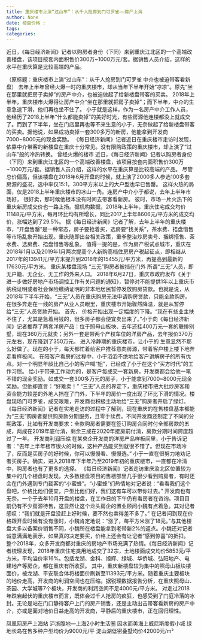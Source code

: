 ```yaml
---
title: 重庆楼市上演“过山车”：从千人抢房到门可罗雀——房产上海
author: None
date: 楼盘价格 : 
tags: 
categories: 
---
```

近日，《每日经济新闻》记者以购房者身份（下同）来到重庆江北区的一个高端改善楼盘，该项目按套内面积售价300万~1000万元/套。据销售人员介绍，这样的水平在重庆算是比较高端的产品。
<!-- more -->
（原标题：重庆楼市上演“过山车”：从千人抢房到门可罗雀 中介也被迫带客看新盘）
去年上半年曾经火爆一时的重庆楼市，却从当年下半年开始“凉凉”。原先“坐在那里就把房子卖掉”的房产中介，也被迫做起了给新楼盘带客的买卖。
2018年上半年，重庆楼市火爆得让房产中介“坐在那里就把房子卖掉”；而下半年，中介的生意急速下滑，他们再也坐不住了。
小于就是这样，作为一名房产中介工作人员，他经历了2018上半年“什么都能卖掉”的美好时光，有些房源他连楼都没上就成交了。而到了下半年，坐在门店里再也等不来生意的小于，无奈做起了给新楼盘带客的买卖。据他说，如果成功卖掉一套300多万的新房，他能拿到开发商7000~8000元的现金奖励。
《每日经济新闻》记者近日在重庆楼市走访时发现，依靠中介带客的新楼盘在重庆十分常见。没有限购政策的重庆楼市，却上演了“过山车”般的冷热转换。
曾经火爆的楼市
近日，《每日经济新闻》记者以购房者身份（下同）来到重庆江北区的一个高端改善楼盘，该项目按套内面积售价300万~1000万元/套。据销售人员介绍，这样的水平在重庆算是比较高端的产品。
尽管总价偏高，但该楼盘在2018年6月开盘的时候，就上演了2000多人参选100多套房源的盛况，选中率仅15:1，300平方米以上的大户型也早已售罄。
这样火热的局面，仅是2018上半年重庆楼市的冰山一角。连房产中介小于都说，去年上半年市场好，
很好卖，那时候他根本没有时间去带客看新房。
彼时，市场一片火热下的重庆新房成交价也一路上扬。据机构数据，2018年上半年，重庆住宅成交均价11148元/平方米，每月环比均有所增长，同比2017上半年8606元/平方米的成交均价，涨幅达到了29.5%。
据《每日经济新闻》记者了解，去年上半年的重庆楼市，“开盘售罄”是一种常态，房子要抢着买，选房要“找关系”，茶水费、捂盘惜售等市场乱象开始出现。重庆随即出台相关政策，重拳整治炒房卖号、捆绑搭售、茶水费、选房费、捂盘惜售等乱象。
值得一提的是，作为房产税试点城市，重庆在2018年1月以及2019年1月两次提高个人新购高档住房房产税起征点，即相继从2017年的13941元/平方米提升到2018年的15455元/平方米，再提高到最新的17630元/平方米。
重庆某楼盘现场
“三无”购房者被挡在门外
所谓“三无”人员，即无户籍、无企业、无工作的外来人口。
2018年6月27日，重庆市政府发布《关于进一步做好房地产市场调控工作有关问题的通知》，暂停对不能提供1年以上重庆市纳税证明或者社会保险缴纳证明的非本地居民暂停发放购房贷款。也就是说，从2018年下半年开始，“三无”人员在重庆购房无法申请购房贷款，只能全款购房。
在很多奔走在一线的房产从业人员眼里，重庆楼市开始骤然降温，就是从暂停给“三无”人员贷款开始。
首先，
价格开始出现一定幅度的下降。“现在有些业主扶不住了，尤其是急着用钱的，很多房子都会便宜卖出来了。”小于向《每日经济新闻》记者推荐了两套洋房产品：位于照母山板块、去年还挂400万元一套的联排别墅，现在360万元就卖；另外一套是带两个产权车位的洋房产品，去年报价370万元左右，现在降到了350万元。
进入冷静期的重庆楼市，让小于的
生意显然不那么好做了。现在的小于，每天都忙着给客户推荐意向房源，带着客户楼上楼下地奔走看样板间。
在陪客户看房的过程中，小于滔滔不绝地给客户讲解房子的所有优点。对一个明显年龄比自己小的客户喊“姐”，已经成了小于在这个“买方时代”的工作习惯。
给小于带来工作动力的，是客户每成交一套新房，开发商都会给他一笔不错的现金奖励。如成交一套300多万元的房子，小于能拿到7000~8000元现金奖励。但他却直言：“好难卖！”
“三无”人员的界定下，重庆楼市把大批炒房客和资金能力较差的外地人挡在了门外，下半年的房价一度出现了环比下滑的情况。楼盘现场门可罗雀，成交艰难，开发商也积极主动地给“三无”购房者开启了绿灯。
《每日经济新闻》记者在实地走访的过程中了解到，现在重庆的在售楼盘基本都能为“三无”购房者提供购房款分期服务，且零手续费。不同开发商还制定了不同的分期政策，比如有开发商要求：全款购房者需要在签订购房合同时付全部房款的五成，两成在2019年底付清，剩余三成在2020年接房前付清，房款分期时间跨度超过了一年。
开发商利润压缩
在某央企开发商的洋房产品样板间里，小于告诉记者：“去年上半年楼市很火的时候，这种产品能买到就很不错了。但现在市场冷了，反而是买房子的好时候，你可以慢慢看、慢慢选。”
小于一直在很努力地劝记者买房子。确实，进入2018年下半年乃至2019年初的重庆楼市，一直都在冷清中，购房者也有了更多的选择。
《每日经济新闻》记者走访重庆渝北区位置较为集中的几个楼盘时发现，大多数楼盘项目的售楼部里几乎很少看到购房者，有时还会在门外遇到专门截客的“小蜜蜂”。“小蜜蜂”们热情地对记者说：“看看我们这个盘吧，价格比他们便宜，户型比他们好，我们这有车可以带你过去。”
开发商也有无奈。一个于去年10月开盘的楼盘，在工作日的下午仍有看房者在咨询。项目目前仍有不少房源待售，这显然让这个龙头房企的置业顾问小魏有点着急。其对记者感叹：“我们就是开盘没赶上好时候，要不然也卖得差不多了。”
在记者问到现在价格跟开盘时候有没有涨时，小魏肯定地说：“涨了，每平方米涨了18元。”与其他楼盘大多以备案价销售不同，小魏所在楼盘能拿到老带新2%的返点。小魏还对记者诚意满满地表示，如果真的决定要买，价格上还会有让记者“感到惊喜”的折扣。
整个2018年，众多开发商都对重庆的房地产市场充满了热情。《每日经济新闻》记者梳理发现，2018年重庆住宅类用地成交了32宗，土地楼面成交均价5853元/平方米，平均溢价率16%。包括龙湖、金科、旭辉、绿城、华侨城、弘阳地产、电建地产等房企，都在重庆有所收获。
其中，重庆新楼盘较为集中的照母山板块楼面价，被龙湖、平安联合体将楼面价刷新至11393元/平方米。随着重庆主要板块的地价走高，开发商的利润空间也在压缩。据锐理数据报告分析，在重庆照母山、茶园、大学城等7个板块，开发商的利润空间不足4000元/平方米。
对走过2018年跌宕起伏的重庆楼市而言，既体会过千人抢房的疯狂，也感受到了门庭冷落的冰封。无论是站在门口静待客户上门的房产销售，还是主动出击带客看新房的房产中介，亦或是面对地价日益走高的开发商，平静后的重庆楼市，正在回归理性。
                        
                        
                        
                        
                                        
                    
                    
                
                    
                    
                    
                
                    
                
凤凰网房产上海站
沪浙腹地—上海2小时生活圈
因水而美海上威尼斯度假小城
绿地长岛在售多种户型均价为9000元/平
淀山湖低密叠墅均价42000元/m²
	                        
	                    
	                        
	                    
